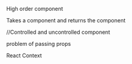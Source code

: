 High order component

Takes a component and returns the component


//Controlled and uncontrolled component
<!-- Props Drilling -->
problem of passing props


React Context